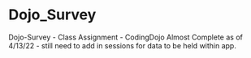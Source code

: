 # Dojo_Survey
Dojo-Survey - Class Assignment - CodingDojo
Almost Complete as of 4/13/22 - still need to add in sessions for data to be held within app.
